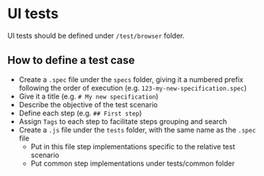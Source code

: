 # UI tests

UI tests should be defined under `/test/browser` folder.

## How to define a test case

- Create a `.spec` file under the `specs` folder, giving it a numbered prefix following the order of execution (e.g. `123-my-new-specification.spec`)
- Give it a title (e.g. `# My new specification`)
- Describe the objective of the test scenario
- Define each step (e.g. `## First step`)
- Assign `Tags` to each step to facilitate steps grouping and search
- Create a `.js` file under the `tests` folder, with the same name as the `.spec` file
  - Put in this file step implementations specific to the relative test scenario
  - Put common step implementations under tests/common folder

